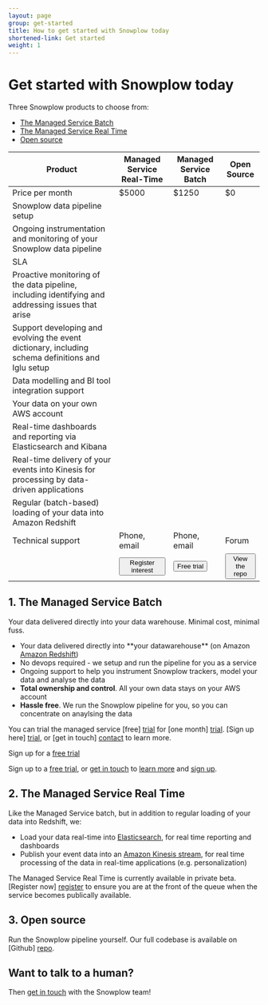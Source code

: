 ```yaml
---
layout: page
group: get-started
title: How to get started with Snowplow today
shortened-link: Get started
weight: 1
---
```


<h1>Get started with Snowplow today</h1>
<p>Three Snowplow products to choose from:</p>

<ul>
  <li><a href="#batch">The Managed Service Batch</a></li>
  <li><a href="#real-time">The Managed Service Real Time</a></li>
  <li><a href="#open-source">Open source</a></li>
</ul>

<table class="table table-striped">
    <thead>
        <tr>
            <th>Product</th>
            <th>Managed Service Real-Time</th>
            <th>Managed Service Batch</th>
            <th>Open Source</th>
        </tr>
    </thead>
    <tbody>
    	<tr>
    		<td>Price per month</td>
    		<td>$5000</td>
    		<td>$1250</td>
    		<td>$0</td>
    	</tr>
    	<tr>
    		<td>Snowplow data pipeline setup</td>
    		<td><span class="glyphicon glyphicon-ok" aria-hidden="true"></span></td>
    		<td><span class="glyphicon glyphicon-ok" aria-hidden="true"></span></td>
    		<td><span class="glyphicon glyphicon-remove" aria-hidden="true"></span></td>
    	</tr>
    	<tr>
    		<td>Ongoing instrumentation and monitoring of your Snowplow data pipeline</td>
    		<td><span class="glyphicon glyphicon-ok" aria-hidden="true"></span></td>
    		<td><span class="glyphicon glyphicon-ok" aria-hidden="true"></span></td>
    		<td><span class="glyphicon glyphicon-remove" aria-hidden="true"></span></td>
    	</tr>
    	<tr>
    		<td>SLA</td>
    		<td><span class="glyphicon glyphicon-ok" aria-hidden="true"></span></td>
    		<td><span class="glyphicon glyphicon-ok" aria-hidden="true"></span></td>
    		<td><span class="glyphicon glyphicon-remove" aria-hidden="true"></span></td>
    	</tr>
    	<tr>
    		<td>Proactive monitoring of the data pipeline, including identifying and addressing issues that arise</td>
    		<td><span class="glyphicon glyphicon-ok" aria-hidden="true"></span></td>
    		<td><span class="glyphicon glyphicon-ok" aria-hidden="true"></span></td>
    		<td><span class="glyphicon glyphicon-remove" aria-hidden="true"></span></td>
    	</tr>
    	<tr>
    		<td>Support developing and evolving the event dictionary, including schema definitions and Iglu setup</td>
    		<td><span class="glyphicon glyphicon-ok" aria-hidden="true"></span></td>
    		<td><span class="glyphicon glyphicon-ok" aria-hidden="true"></span></td>
    		<td><span class="glyphicon glyphicon-remove" aria-hidden="true"></span></td>
    	</tr>
    	<tr>
    		<td>Data modelling and BI tool integration support</td>
    		<td><span class="glyphicon glyphicon-ok" aria-hidden="true"></span></td>
    		<td><span class="glyphicon glyphicon-ok" aria-hidden="true"></span></td>
    		<td><span class="glyphicon glyphicon-remove" aria-hidden="true"></span></td>
    	</tr>
    	<tr>
    		<td>Your data on your own AWS account</td>
    		<td><span class="glyphicon glyphicon-ok" aria-hidden="true"></span></td>
    		<td><span class="glyphicon glyphicon-ok" aria-hidden="true"></span></td>
    		<td><span class="glyphicon glyphicon-ok" aria-hidden="true"></span></td>
    	</tr>
    	<tr>
    		<td>Real-time dashboards and reporting via Elasticsearch and Kibana</td>
    		<td><span class="glyphicon glyphicon-ok" aria-hidden="true"></span></td>
    		<td><span class="glyphicon glyphicon-remove" aria-hidden="true"></span></td>
    		<td><span class="glyphicon glyphicon-ok" aria-hidden="true"></span></td>
    	</tr>
    	<tr>
    		<td>Real-time delivery of your events into Kinesis for processing by data-driven applications</td>
    		<td><span class="glyphicon glyphicon-ok" aria-hidden="true"></span></td>
    		<td><span class="glyphicon glyphicon-remove" aria-hidden="true"></span></td>
    		<td><span class="glyphicon glyphicon-ok" aria-hidden="true"></span></td>
    	</tr>
    	<tr>
    		<td>Regular (batch-based) loading of your data into Amazon Redshift</td>
    		<td><span class="glyphicon glyphicon-ok" aria-hidden="true"></span></td>
    		<td><span class="glyphicon glyphicon-ok" aria-hidden="true"></span></td>
    		<td><span class="glyphicon glyphicon-ok" aria-hidden="true"></span></td>
    	</tr>
    	<tr>
    		<td>Technical support</td>
    		<td>Phone, email</td>
    		<td>Phone, email</td>
    		<td>Forum</td>
    	</tr>
    	<tr>
    		<td></td>
    		<td><a href="register-for-real-time.html"><button class="btn btn-success btn-primary" type="button">Register interest</button></a></td>
    		<td><a href="managed-service-batch-free-trial.html"><button class="btn btn-success btn-primary" type="button">Free trial</button></a></td>
    		<td><a href="https://github.com/snowplow/snowplow"><button class="btn btn-success btn-primary" type="button">View the repo</button></a></td>
    	</tr>
    </tbody>
</table>


<h2><a name="batch">1. The Managed Service Batch</a></h2>

<p>Your data delivered directly into your data warehouse. Minimal cost, minimal fuss.</p>

<ul>
  <li>Your data delivered directly into **your datawarehouse** (on Amazon <a href="http://aws.amazon.com/redshift/">Amazon Redshift</a>)</li>
  <li>No devops required - we setup and run the pipeline for you as a service</li>
  <li>Ongoing support to help you instrument Snowplow trackers, model your data and analyse the data</li>
  <li><strong>Total ownership and control</strong>. All your own data stays on your AWS account</li>
  <li><strong>Hassle free</strong>. We run the Snowplow pipeline for you, so you can concentrate on anaylsing the data</li>
</ul>

You can trial the managed service [free] [trial] for [one month] [trial]. [Sign up here] [trial], or [get in touch] [contact] to learn more.

<p>Sign up for a <a href="managed-service-batch-free-trial.html">free trial</a></p>

<p>Sign up to a <a href="managed-service-batch-free-trial">free trial</a>, or <a href="/about/index.html">get in touch</a> to <a href="/about/index.html">learn more</a> and <a href="/about/index.html">sign up</a>.</p>

<h2><a name="real-time">2. The Managed Service Real Time</a></h2>

Like the Managed Service batch, but in addition to regular loading of your data into Redshift, we:

* Load your data real-time into [Elasticsearch][elasticsearch], for real time reporting and dashboards
* Publish your event data into an [Amazon Kinesis stream][kinesis], for real time processing of the data in real-time applications (e.g. personalization)

The Managed Service Real Time is currently available in private beta. [Register now] [register] to ensure you are at the front of the queue when the service becomes publically available.

<h2><a name="open-source">3. Open source</a></h2>

Run the Snowplow pipeline yourself. Our full codebase is available on [Github] [repo].

<h2>Want to talk to a human?</h2>

Then [get in touch][contact] with the Snowplow team!





[forum]: https://groups.google.com/forum/#!forum/snowplow-user
[contact]: /about/index.html
[trial]: managed-service-batch-free-trial.html
[elasticsearch]: https://www.elastic.co/products/elasticsearch
[redshift]: http://aws.amazon.com/redshift/
[kinesis]: http://aws.amazon.com/kinesis/
[repo]: https://github.com/snowplow/snowplow
[register]: register-for-real-time.html
